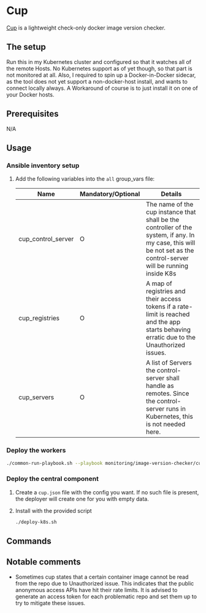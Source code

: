 # Cup

[Cup](https://github.com/sergi0g/cup) is a lightweight check-only docker image version checker.

## The setup

Run this in my Kubernetes cluster and configured so that it watches all of the remote Hosts. No Kubernetes support as of yet though, so that part is not monitored at all. Also, I required to spin up a Docker-in-Docker sidecar, as the tool does not yet support a non-docker-host install, and wants to connect locally always. A Workaround of course is to just install it on one of your Docker hosts.

## Prerequisites

N/A

## Usage

### Ansible inventory setup

1. Add the following variables into the `all` group_vars file:

    | Name | Mandatory/Optional | Details |
    |------|--------------------|---------|
    |cup_control_server|O|The name of the cup instance that shall be the controller of the system, if any. In my case, this will be not set as the control-server will be running inside K8s|
    |cup_registries|O|A map of registries and their access tokens if a rate-limit is reached and the app starts behaving erratic due to the Unauthorized issues.|
    |cup_servers|O|A list of Servers the control-server shall handle as remotes. Since the control-server runs in Kubernetes, this is not needed here.|

### Deploy the workers

```bash
./common-run-playbook.sh --playbook monitoring/image-version-checker/cup/deploy-cup.yaml --no-check
```

### Deploy the central component

1. Create a `cup.json` file with the config you want. If no such file is present, the deployer will create one for you with empty data.

2. Install with the provided script

    ```bash
    ./deploy-k8s.sh
    ```

## Commands

## Notable comments

- Sometimes cup states that a certain container image cannot be read from the repo due to Unauthorized issue. This indicates that the public anonymous access APIs have hit their rate limits. It is advised to generate an access token for each problematic repo and set them up to try to mitigate these issues.
